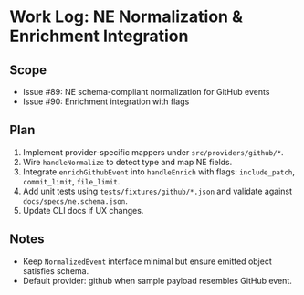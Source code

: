 # Work Log: NE Normalization & Enrichment Integration

## Scope
- Issue #89: NE schema-compliant normalization for GitHub events
- Issue #90: Enrichment integration with flags

## Plan
1. Implement provider-specific mappers under `src/providers/github/*`.
2. Wire `handleNormalize` to detect type and map NE fields.
3. Integrate `enrichGithubEvent` into `handleEnrich` with flags: `include_patch`, `commit_limit`, `file_limit`.
4. Add unit tests using `tests/fixtures/github/*.json` and validate against `docs/specs/ne.schema.json`.
5. Update CLI docs if UX changes.

## Notes
- Keep `NormalizedEvent` interface minimal but ensure emitted object satisfies schema.
- Default provider: github when sample payload resembles GitHub event.


